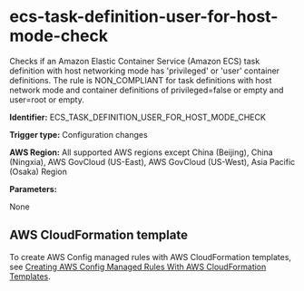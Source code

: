 # ecs\-task\-definition\-user\-for\-host\-mode\-check<a name="ecs-task-definition-user-for-host-mode-check"></a>

Checks if an Amazon Elastic Container Service \(Amazon ECS\) task definition with host networking mode has 'privileged' or 'user' container definitions\. The rule is NON\_COMPLIANT for task definitions with host network mode and container definitions of privileged=false or empty and user=root or empty\.

**Identifier:** ECS\_TASK\_DEFINITION\_USER\_FOR\_HOST\_MODE\_CHECK

**Trigger type:** Configuration changes

**AWS Region:** All supported AWS regions except China \(Beijing\), China \(Ningxia\), AWS GovCloud \(US\-East\), AWS GovCloud \(US\-West\), Asia Pacific \(Osaka\) Region

**Parameters:**

None  

## AWS CloudFormation template<a name="w29aac11c33c17b7d141c15"></a>

To create AWS Config managed rules with AWS CloudFormation templates, see [Creating AWS Config Managed Rules With AWS CloudFormation Templates](aws-config-managed-rules-cloudformation-templates.md)\.